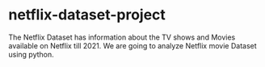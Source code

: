 # netflix-dataset-project

The Netflix Dataset has information about the TV shows and Movies available on Netflix till 2021. We are going to analyze Netflix movie Dataset using python.
